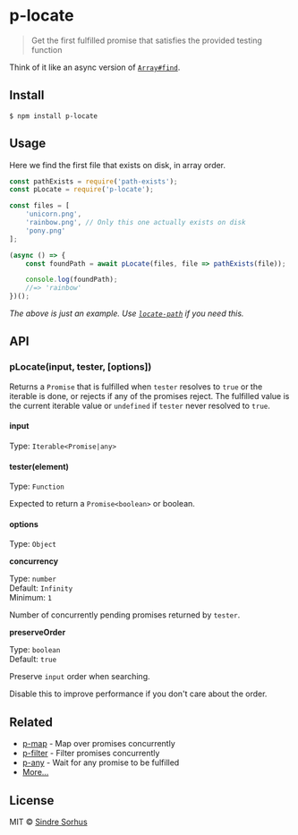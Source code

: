 # p-locate

> Get the first fulfilled promise that satisfies the provided testing function

Think of it like an async version of [`Array#find`](https://developer.mozilla.org/en/docs/Web/JavaScript/Reference/Global_Objects/Array/find).

## Install

```text
$ npm install p-locate
```

## Usage

Here we find the first file that exists on disk, in array order.

```javascript
const pathExists = require('path-exists');
const pLocate = require('p-locate');

const files = [
    'unicorn.png',
    'rainbow.png', // Only this one actually exists on disk
    'pony.png'
];

(async () => {
    const foundPath = await pLocate(files, file => pathExists(file));

    console.log(foundPath);
    //=> 'rainbow'
})();
```

_The above is just an example. Use_ [_`locate-path`_](https://github.com/sindresorhus/locate-path) _if you need this._

## API

### pLocate\(input, tester, \[options\]\)

Returns a `Promise` that is fulfilled when `tester` resolves to `true` or the iterable is done, or rejects if any of the promises reject. The fulfilled value is the current iterable value or `undefined` if `tester` never resolved to `true`.

#### input

Type: `Iterable<Promise|any>`

#### tester\(element\)

Type: `Function`

Expected to return a `Promise<boolean>` or boolean.

#### options

Type: `Object`

**concurrency**

Type: `number`  
 Default: `Infinity`  
 Minimum: `1`

Number of concurrently pending promises returned by `tester`.

**preserveOrder**

Type: `boolean`  
 Default: `true`

Preserve `input` order when searching.

Disable this to improve performance if you don't care about the order.

## Related

* [p-map](https://github.com/sindresorhus/p-map) - Map over promises concurrently
* [p-filter](https://github.com/sindresorhus/p-filter) - Filter promises concurrently
* [p-any](https://github.com/sindresorhus/p-any) - Wait for any promise to be fulfilled
* [More…](https://github.com/sindresorhus/promise-fun)

## License

MIT © [Sindre Sorhus](https://sindresorhus.com)

